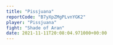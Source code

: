```yaml
---
title: "Pissjuana"
reportCode: "B7yXpZMgPLvnYGK2"
player: "Pissjuana"
fight: "Shade of Aran"
date: 2021-11-11T20:08:04.971000+00:00
---
```

